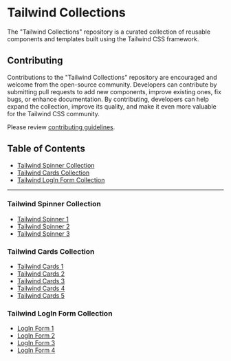 # Tailwind Collections

The "Tailwind Collections" repository is a curated collection of reusable components and templates built using the Tailwind CSS framework.

## Contributing

Contributions to the "Tailwind Collections" repository are encouraged and welcome from the open-source community. Developers can contribute by submitting pull requests to add new components, improve existing ones, fix bugs, or enhance documentation. By contributing, developers can help expand the collection, improve its quality, and make it even more valuable for the Tailwind CSS community.

Please review [contributing guidelines](https://github.com/shamimsikder/tailwind-collections/blob/main/CONTRIBUTING.md).

## Table of Contents

- [Tailwind Spinner Collection ](#tailwind-spinner-collection)
- [Tailwind Cards Collection](#tailwind-cards-collection)
- [Tailwind LogIn Form Collection](#tailwind-login-form-collection)

<hr>

### Tailwind Spinner Collection 
- [Tailwind Spinner 1](https://codepen.io/egoistdeveloper/pen/KKyxZZN)
- [Tailwind Spinner 2](https://codepen.io/shamimsikder/pen/rNQMrXM)
- [Tailwind Spinner 3](https://codepen.io/shamimsikder/pen/NWERgBm)

### Tailwind Cards Collection

 - [Tailwind Cards 1](https://codepen.io/shamimsikder/pen/abQmaZL)
 - [Tailwind Cards 2](https://codepen.io/shamimsikder/pen/ExONQgp)
 - [Tailwind Cards 3](https://codepen.io/shamimsikder/pen/ExONQLG)
 - [Tailwind Cards 4](https://codepen.io/shamimsikder/pen/YzRpLJR)
 - [Tailwind Cards 5](https://codepen.io/shamimsikder/pen/PoxbLpJ)

### Tailwind LogIn Form Collection

- [LogIn Form 1](https://codepen.io/shamimsikder/pen/YzRNKjz)
- [LogIn Form 2](https://codepen.io/shamimsikder/pen/rNQjeVG)
- [LogIn Form 3](https://codepen.io/shamimsikder/pen/YzRNqNM)
- [LogIn Form 4](https://codepen.io/shamimsikder/pen/xxQgMbp)
